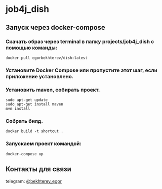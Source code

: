 # job4j_dish

## Запуск через docker-compose

### Скачать образ через terminal в папку projects/job4j_dish с помощью команды:
```
docker pull egorbekhterev/dish:latest
```
### Установите Docker Compose или пропустите этот шаг, если приложение установлено.

### Установить maven, собирать проект.
```
sudo apt-get update
sudo apt-get install maven
mvn install
```

### Собрать билд.
```
docker build -t shortcut .
```

### Запускаем проект командой:
```
docker-compose up
```

## Контакты для связи
telegram: <a href="https://t.me/bekhterev_egor" target="blank">@bekhterev_egor</a>
